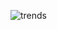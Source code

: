 ![trends](https://github.com/AbhijeetDarekar/shopping-web-design-trends.github.io/assets/113498740/00febc6f-6336-421c-8777-2b1281b23960)
